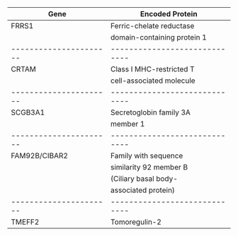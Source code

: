 | **Gene**             | **Encoded Protein**         |
|----------------------|-----------------------------|
| FRRS1                | Ferric-chelate reductase    |
|                      | domain-containing protein 1 |
|----------------------|-----------------------------|
| CRTAM                | Class I MHC-restricted T    |
|                      | cell-associated molecule    |
|----------------------|-----------------------------|
| SCGB3A1              | Secretoglobin family 3A     |
|                      | member 1                    |
|----------------------|-----------------------------|
| FAM92B/CIBAR2        | Family with sequence        |
|                      | similarity 92 member B      |
|                      | (Ciliary basal body-        |
|                      | associated protein)         |
|----------------------|-----------------------------|
| TMEFF2            | Tomoregulin-2               |

